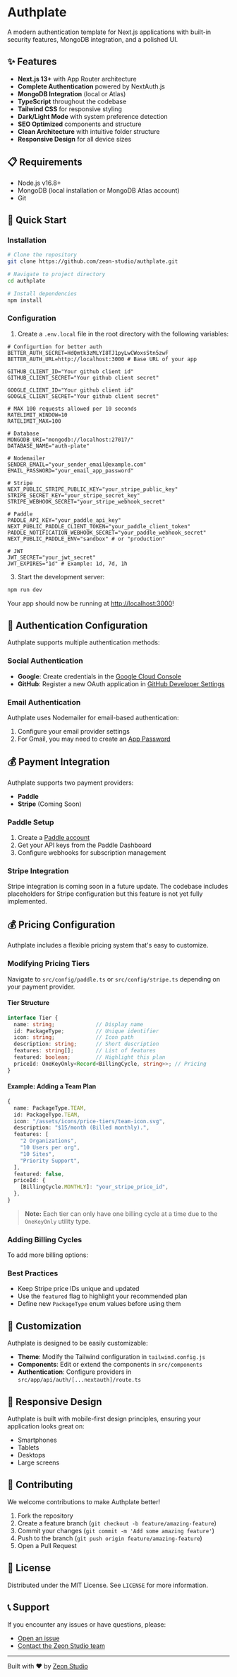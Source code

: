 # Authplate

A modern authentication template for Next.js applications with built-in security features, MongoDB integration, and a polished UI.


## ✨ Features

- **Next.js 13+** with App Router architecture
- **Complete Authentication** powered by NextAuth.js
- **MongoDB Integration** (local or Atlas)
- **TypeScript** throughout the codebase
- **Tailwind CSS** for responsive styling
- **Dark/Light Mode** with system preference detection
- **SEO Optimized** components and structure
- **Clean Architecture** with intuitive folder structure
- **Responsive Design** for all device sizes

## 📋 Requirements

- Node.js v16.8+
- MongoDB (local installation or MongoDB Atlas account)
- Git

## 🚀 Quick Start

### Installation

```bash
# Clone the repository
git clone https://github.com/zeon-studio/authplate.git

# Navigate to project directory
cd authplate

# Install dependencies
npm install
```

### Configuration

1. Create a `.env.local` file in the root directory with the following variables:

```env
# Configurtion for better auth
BETTER_AUTH_SECRET=HdQmtk3zMLYI8TJ1pyLwCWoxsStn5zwF
BETTER_AUTH_URL=http://localhost:3000 # Base URL of your app

GITHUB_CLIENT_ID="Your github client id"
GITHUB_CLIENT_SECRET="Your github client secret"

GOOGLE_CLIENT_ID="Your github client id"
GOOGLE_CLIENT_SECRET="Your github client secret"

# MAX 100 requests allowed per 10 seconds
RATELIMIT_WINDOW=10
RATELIMIT_MAX=100

# Database
MONGODB_URI="mongodb://localhost:27017/"
DATABASE_NAME="auth-plate"

# Nodemailer
SENDER_EMAIL="your_sender_email@example.com"
EMAIL_PASSWORD="your_email_app_password"

# Stripe
NEXT_PUBLIC_STRIPE_PUBLIC_KEY="your_stripe_public_key"
STRIPE_SECRET_KEY="your_stripe_secret_key"
STRIPE_WEBHOOK_SECRET="your_stripe_webhook_secret"

# Paddle
PADDLE_API_KEY="your_paddle_api_key"
NEXT_PUBLIC_PADDLE_CLIENT_TOKEN="your_paddle_client_token"
PADDLE_NOTIFICATION_WEBHOOK_SECRET="your_paddle_webhook_secret"
NEXT_PUBLIC_PADDLE_ENV="sandbox" # or "production"

# JWT
JWT_SECRET="your_jwt_secret"
JWT_EXPIRES="1d" # Example: 1d, 7d, 1h
```

3. Start the development server:

```bash
npm run dev
```

Your app should now be running at [http://localhost:3000](http://localhost:3000)!

## 🔑 Authentication Configuration

Authplate supports multiple authentication methods:

### Social Authentication

- **Google**: Create credentials in the [Google Cloud Console](https://console.cloud.google.com/)
- **GitHub**: Register a new OAuth application in [GitHub Developer Settings](https://github.com/settings/developers)

### Email Authentication

Authplate uses Nodemailer for email-based authentication:

1. Configure your email provider settings
2. For Gmail, you may need to create an [App Password](https://support.google.com/accounts/answer/185833)

## 💰 Payment Integration

Authplate supports two payment providers:

- **Paddle**
- **Stripe** (Coming Soon)

### Paddle Setup

1. Create a [Paddle account](https://paddle.com)
2. Get your API keys from the Paddle Dashboard
3. Configure webhooks for subscription management

### Stripe Integration

Stripe integration is coming soon in a future update. The codebase includes placeholders for Stripe configuration but this feature is not yet fully implemented.

## 💰 Pricing Configuration

Authplate includes a flexible pricing system that's easy to customize.

### Modifying Pricing Tiers

Navigate to `src/config/paddle.ts` or `src/config/stripe.ts` depending on your payment provider.

#### Tier Structure

```typescript
interface Tier {
  name: string;             // Display name
  id: PackageType;          // Unique identifier
  icon: string;             // Icon path
  description: string;      // Short description
  features: string[];       // List of features
  featured: boolean;        // Highlight this plan
  priceId: OneKeyOnly<Record<BillingCycle, string>>; // Pricing
}
```

#### Example: Adding a Team Plan

```typescript
{
  name: PackageType.TEAM,
  id: PackageType.TEAM,
  icon: "/assets/icons/price-tiers/team-icon.svg",
  description: "$15/month (Billed monthly).",
  features: [
    "2 Organizations",
    "10 Users per org",
    "10 Sites",
    "Priority Support",
  ],
  featured: false,
  priceId: {
    [BillingCycle.MONTHLY]: "your_stripe_price_id",
  },
}
```

> **Note:** Each tier can only have one billing cycle at a time due to the `OneKeyOnly` utility type.

### Adding Billing Cycles

To add more billing options:

### Best Practices

- Keep Stripe price IDs unique and updated
- Use the `featured` flag to highlight your recommended plan
- Define new `PackageType` enum values before using them

## 🔧 Customization

Authplate is designed to be easily customizable:

- **Theme**: Modify the Tailwind configuration in `tailwind.config.js`
- **Components**: Edit or extend the components in `src/components`
- **Authentication**: Configure providers in `src/app/api/auth/[...nextauth]/route.ts`

## 📱 Responsive Design

Authplate is built with mobile-first design principles, ensuring your application looks great on:

- Smartphones
- Tablets
- Desktops
- Large screens

## 🤝 Contributing

We welcome contributions to make Authplate better!

1. Fork the repository
2. Create a feature branch (`git checkout -b feature/amazing-feature`)
3. Commit your changes (`git commit -m 'Add some amazing feature'`)
4. Push to the branch (`git push origin feature/amazing-feature`)
5. Open a Pull Request

## 📄 License

Distributed under the MIT License. See `LICENSE` for more information.

## 📞 Support

If you encounter any issues or have questions, please:

- [Open an issue](https://github.com/zeon-studio/authplate/issues)
- [Contact the Zeon Studio team](https://zeon.studio/contact)

---

Built with ❤️ by [Zeon Studio](https://zeon.studio)

